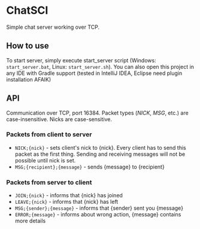 # ChatSCI

Simple chat server working over TCP.

## How to use
To start server, simply execute start_server script
(Windows: `start_server.bat`, Linux: `start_server.sh`).
You can also open this project in any IDE with Gradle support
(tested in IntelliJ IDEA, Eclipse need plugin installation AFAIK)

## API

Communication over TCP, port 16384.
Packet types (_NICK_, _MSG_, etc.) are case-insensitive.
Nicks are case-sensitive.

### Packets from client to server
- `NICK;{nick}` - sets client's nick to {nick}.
Every client has to send this packet as the first thing.
Sending and receiving messages will not be possible until nick is set.
- `MSG;{recipient};{message}` - sends {message} to {recipient}

### Packets from server to client
- `JOIN;{nick}` - informs that {nick} has joined
- `LEAVE;{nick}` - informs that {nick} has left
- `MSG;{sender};{message}` - informs that {sender} sent you {message}
- `ERROR;{message}` - informs about wrong action,
{message} contains more details
